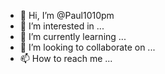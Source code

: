 - 👋 Hi, I’m @Paul1010pm
- 👀 I’m interested in ...
- 🌱 I’m currently learning ...
- 💞️ I’m looking to collaborate on ...
- 📫 How to reach me ...

<!---
Paul1010pm/Paul1010pm is a ✨ special ✨ repository because its `README.md` (this file) appears on your GitHub profile.
You can click the Preview link to take a look at your changes.
--->
